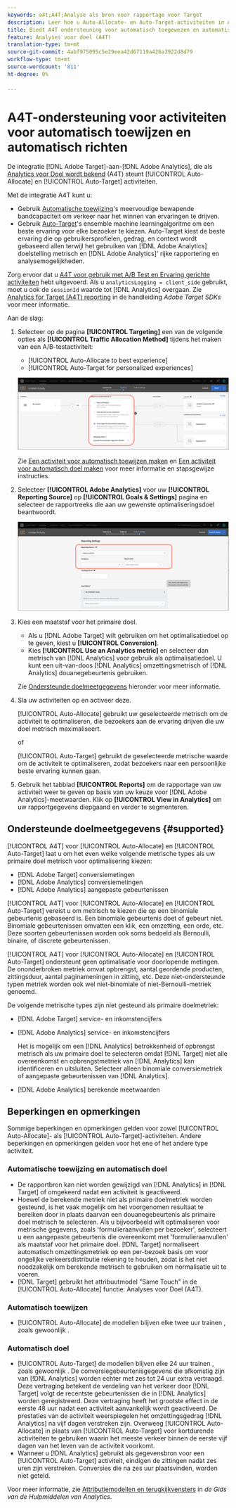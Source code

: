 ```yaml
---
keywords: a4t;A4T;Analyse als bron voor rapportage voor Target
description: Leer hoe u Auto-Allocate- en Auto-Target-activiteiten in Adobe Target maakt die Analytics als rapportagebron (A4T) gebruiken.
title: Biedt A4T ondersteuning voor automatisch toegewezen en automatisch doelgerichte activiteiten?
feature: Analyses voor doel (A4T)
translation-type: tm+mt
source-git-commit: 4abf975095c5e29eea42d67119a426a3922d8d79
workflow-type: tm+mt
source-wordcount: '811'
ht-degree: 0%

---
```



# A4T-ondersteuning voor activiteiten voor automatisch toewijzen en automatisch richten

De integratie [!DNL Adobe Target]-aan-[!DNL Adobe Analytics], die als [Analytics voor Doel wordt bekend](/help/c-integrating-target-with-mac/a4t/a4t.md) (A4T) steunt [!UICONTROL Auto-Allocate] en [!UICONTROL Auto-Target] activiteiten.

Met de integratie A4T kunt u:

* Gebruik [Automatische toewijzing](/help/c-activities/automated-traffic-allocation/automated-traffic-allocation.md)&#39;s meervoudige bewapende bandcapaciteit om verkeer naar het winnen van ervaringen te drijven.
* Gebruik [Auto-Target](/help/c-activities/auto-target/auto-target-to-optimize.md)&#39;s ensemble machine learningalgoritme om een beste ervaring voor elke bezoeker te kiezen. Auto-Target kiest de beste ervaring die op gebruikersprofielen, gedrag, en context wordt gebaseerd allen terwijl het gebruiken van [!DNL Adobe Analytics] doelstelling metrisch en [!DNL Adobe Analytics]&#39; rijke rapportering en analysemogelijkheden.

Zorg ervoor dat u [A4T voor gebruik met A/B Test en Ervaring gerichte activiteiten](/help/c-integrating-target-with-mac/a4t/a4timplementation.md) hebt uitgevoerd. Als u `analyticsLogging = client_side` gebruikt, moet u ook de `sessionId` waarde tot [!DNL Analytics] overgaan. Zie [Analytics for Target (A4T) reporting](https://adobetarget-sdks.gitbook.io/docs/integration-with-experience-cloud/analytics-for-target-a4t-reporting) in de handleiding *Adobe Target SDKs* voor meer informatie.

Aan de slag:

1. Selecteer op de pagina **[!UICONTROL Targeting]** een van de volgende opties als **[!UICONTROL Traffic Allocation Method]** tijdens het maken van een A/B-testactiviteit:

   * [!UICONTROL Auto-Allocate to best experience]
   * [!UICONTROL Auto-Target for personalized experiences]

   ![Opties voor verkeerstoewijzingsmethoden: Handmatig, automatisch toegewezen en automatisch doel](/help/c-integrating-target-with-mac/a4t/assets/traffic-allocation-methods.png)

   Zie [Een activiteit voor automatisch toewijzen maken](/help/c-activities/automated-traffic-allocation/create-auto-allocate-activity.md) en [Een activiteit voor automatisch doel maken](/help/c-activities/auto-target/create-auto-target.md) voor meer informatie en stapsgewijze instructies.

1. Selecteer **[!UICONTROL Adobe Analytics]** voor uw **[!UICONTROL Reporting Source]** op **[!UICONTROL Goals & Settings]** pagina en selecteer de rapportreeks die aan uw gewenste optimaliseringsdoel beantwoordt.

   ![Sectie Bron rapporteren op pagina Doelstellingen en instellingen](/help/c-integrating-target-with-mac/a4t/assets/a4t-select.png)

1. Kies een maatstaf voor het primaire doel.

   * Als u [!DNL Adobe Target] wilt gebruiken om het optimalisatiedoel op te geven, kiest u **[!UICONTROL Conversion]**.
   * Kies **[!UICONTROL Use an Analytics metric]** en selecteer dan metrisch van [!DNL Analytics] voor gebruik als optimalisatiedoel. U kunt een uit-van-doos [!DNL Analytics] omzettingsmetrisch of [!DNL Analytics] douanegebeurtenis gebruiken.

   Zie [Ondersteunde doelmeetgegevens](#supported) hieronder voor meer informatie.

1. Sla uw activiteiten op en activeer deze.

   [!UICONTROL Auto-Allocate] gebruikt uw geselecteerde metrisch om de activiteit te optimaliseren, die bezoekers aan de ervaring drijven die uw doel metrisch maximaliseert.

   of

   [!UICONTROL Auto-Target] gebruikt de geselecteerde metrische waarde om de activiteit te optimaliseren, zodat bezoekers naar een persoonlijke beste ervaring kunnen gaan.

1. Gebruik het tabblad **[!UICONTROL Reports]** om de rapportage van uw activiteit weer te geven op basis van uw keuze voor [!DNL Adobe Analytics]-meetwaarden. Klik op **[!UICONTROL View in Analytics]** om uw rapportgegevens diepgaand en verder te segmenteren.

## Ondersteunde doelmeetgegevens {#supported}

[!UICONTROL A4T] voor  [!UICONTROL Auto-Allocate] en  [!UICONTROL Auto-Target] laat u om het even welke volgende metrische types als uw primaire doel metrisch voor optimalisering kiezen:

* [!DNL Adobe Target] conversiemetingen
* [!DNL Adobe Analytics] conversiemetingen
* [!DNL Adobe Analytics] aangepaste gebeurtenissen

[!UICONTROL A4T] voor  [!UICONTROL Auto-Allocate] en  [!UICONTROL Auto-Target] vereist u om metrisch te kiezen die op een binomiale gebeurtenis gebaseerd is. Een binomiale gebeurtenis doet of gebeurt niet. Binomiale gebeurtenissen omvatten een klik, een omzetting, een orde, etc. Deze soorten gebeurtenissen worden ook soms bedoeld als Bernoulli, binaire, of discrete gebeurtenissen.

[!UICONTROL A4T] voor  [!UICONTROL Auto-Allocate] en  [!UICONTROL Auto-Target] ondersteunt geen optimalisatie voor doorlopende metingen. De ononderbroken metriek omvat opbrengst, aantal geordende producten, zittingsduur, aantal paginameningen in zitting, etc. Deze niet-ondersteunde typen metriek worden ook wel niet-binomiale of niet-Bernoulli-metriek genoemd.

De volgende metrische types zijn niet gesteund als primaire doelmetriek:

* [!DNL Adobe Target] service- en inkomstencijfers
* [!DNL Adobe Analytics] service- en inkomstencijfers

   Het is mogelijk om een [!DNL Analytics] betrokkenheid of opbrengst metrisch als uw primaire doel te selecteren omdat [!DNL Target] niet alle overeenkomst en opbrengstmetriek van [!DNL Analytics] kan identificeren en uitsluiten. Selecteer alleen binomiale conversiemetriek of aangepaste gebeurtenissen van [!DNL Analytics].

* [!DNL Adobe Analytics] berekende meetwaarden

## Beperkingen en opmerkingen

Sommige beperkingen en opmerkingen gelden voor zowel [!UICONTROL Auto-Allocate]- als [!UICONTROL Auto-Target]-activiteiten. Andere beperkingen en opmerkingen gelden voor het ene of het andere type activiteit.

### Automatische toewijzing en automatisch doel

* De rapportbron kan niet worden gewijzigd van [!DNL Analytics] in [!DNL Target] of omgekeerd nadat een activiteit is geactiveerd.
* Hoewel de berekende metriek niet als primaire doelmetriek worden gesteund, is het vaak mogelijk om het voorgenomen resultaat te bereiken door in plaats daarvan een douanegebeurtenis als primaire doel metrisch te selecteren. Als u bijvoorbeeld wilt optimaliseren voor metrische gegevens, zoals &#39;formulieraanvullen per bezoeker&#39;, selecteert u een aangepaste gebeurtenis die overeenkomt met &#39;formulieraanvullen&#39; als maatstaf voor het primaire doel. [!DNL Target] normaliseert automatisch omzettingsmetriek op een per-bezoek basis om voor ongelijke verkeersdistributie rekening te houden, zodat is het niet noodzakelijk om berekende metrisch te gebruiken om normalisatie uit te voeren.
* [!DNL Target] gebruikt het attribuutmodel &quot;Same Touch&quot; in de  [!UICONTROL Auto-Allocate] functie: Analyses voor Doel (A4T).

### Automatisch toewijzen

* [!UICONTROL Auto-Allocate] de modellen blijven elke twee uur trainen , zoals gewoonlijk .

### Automatisch doel

* [!UICONTROL Auto-Target] de modellen blijven elke 24 uur trainen , zoals gewoonlijk . De conversiegebeurtenisgegevens die afkomstig zijn van [!DNL Analytics] worden echter met zes tot 24 uur extra vertraagd. Deze vertraging betekent de verdeling van het verkeer door [!DNL Target] volgt de recentste gebeurtenissen die in [!DNL Analytics] worden geregistreerd. Deze vertraging heeft het grootste effect in de eerste 48 uur nadat een activiteit aanvankelijk wordt geactiveerd. De prestaties van de activiteit weerspiegelen het omzettingsgedrag [!DNL Analytics] na vijf dagen verstreken zijn. Overweeg [!UICONTROL Auto-Allocate] in plaats van [!UICONTROL Auto-Target] voor kortdurende activiteiten te gebruiken waarin het meeste verkeer binnen de eerste vijf dagen van het leven van de activiteit voorkomt.
* Wanneer u [!DNL Analytics] gebruikt als gegevensbron voor een [!UICONTROL Auto-Target] activiteit, eindigen de zittingen nadat zes uren zijn verstreken. Conversies die na zes uur plaatsvinden, worden niet geteld.

Voor meer informatie, zie [Attributiemodellen en terugkijkvensters](https://experienceleague.adobe.com/docs/analytics/analyze/analysis-workspace/attribution/models.html) in *de Gids van de Hulpmiddelen van Analytics*.
